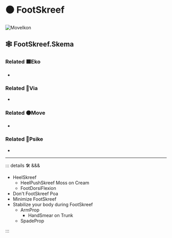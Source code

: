 # 🟠 <move>FootSkreef</move>

![MoveIkon](/Move/Move_Ikon.png)

## 🕸 FootSkreef.Skema

### Related 🟩<eko>Eko</eko>

-

### Related 🔻<via>Via</via>

-

### Related 🟠<move>Move</move>

-

### Related 💜<psike>Psike</psike>

-

---

<!-- =================================================== -->
<!-- =================================================== -->
<!-- =================================================== -->
<!-- =================================================== -->
<!-- =================================================== -->
::: details 🛠 <dev>&&&</dev>

- HeelSkreef
    - HeelPushSkreef Moss on Cream
    - FootDorsiFlexion
- Don't FootSkreef Poa
- Minimize FootSkreef
- Stabilize your body during FootSkreef
    - ArmProp
        - HandSmear on Trunk
    - SpadeProp

:::
